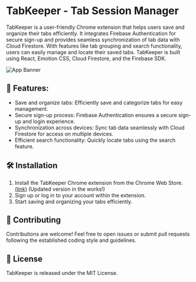 # TabKeeper - Tab Session Manager

TabKeeper is a user-friendly Chrome extension that helps users save and organize their tabs efficiently. It integrates Firebase Authentication for secure sign-up and provides seamless synchronization of tab data with Cloud Firestore. With features like tab grouping and search functionality, users can easily manage and locate their saved tabs. TabKeeper is built using React, Emotion CSS, Cloud Firestore, and the Firebase SDK.

![App Banner](https://github.com/justinegeo96/tab-keeper-react-chrome-extension/blob/main/store-screenshots/alt.png?raw=true)

## 🌱 Features:

- Save and organize tabs: Efficiently save and categorize tabs for easy management.
- Secure sign-up process: Firebase Authentication ensures a secure sign-up and login experience.
- Synchronization across devices: Sync tab data seamlessly with Cloud Firestore for access on multiple devices.
- Efficient search functionality: Quickly locate tabs using the search feature.

## 🛠️ Installation

1. Install the TabKeeper Chrome extension from the Chrome Web Store. [(link)](https://chrome.google.com/webstore/detail/tabhound-tab-manager/dhmeglggkjfgbinodfdphenmodhancbd) (Updated version in the works!)
2. Sign up or log in to your account within the extension.
3. Start saving and organizing your tabs efficiently.

## 🙌 Contributing

Contributions are welcome! Feel free to open issues or submit pull requests following the established coding style and guidelines.

## 🔐 License

TabKeeper is released under the MIT License.
